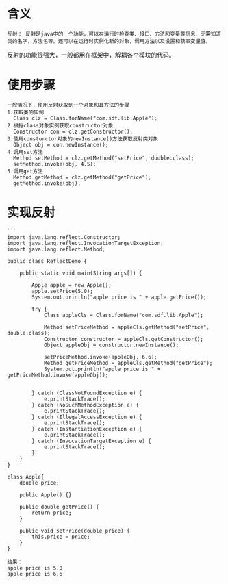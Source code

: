 # 含义
    反射： 反射是java中的一个功能，可以在运行时检查类、接口、方法和变量等信息，无需知道类的名字，方法名等。还可以在运行时实例化新的对象，调用方法以及设置和获取变量值。
反射的功能很强大，一般都用在框架中，解耦各个模块的代码。
# 使用步骤
    一般情况下，使用反射获取到一个对象和其方法的步骤
    1.获取类的实例
      Class clz = Class.forName("com.sdf.lib.Apple");
    2.根据class对象实例获取constructor对象
      Constructor con = clz.getConstructor();
    3.使用consturctor对象的newInstance()方法获取反射类对象
      Object obj = con.newInstance();
    4.调用set方法
      Method setMethod = clz.getMethod("setPrice", double.class);
      setMethod.invoke(obj, 4.5);
    5.调用get方法
      Method getMethod = clz.getMethod("getPrice");
      getMethod.invoke(obj);
# 实现反射
    ```
    import java.lang.reflect.Constructor;
    import java.lang.reflect.InvocationTargetException;
    import java.lang.reflect.Method;

    public class ReflectDemo {

        public static void main(String args[]) {

            Apple apple = new Apple();
            apple.setPrice(5.0);
            System.out.println("apple price is " + apple.getPrice());

            try {
                Class appleCls = Class.forName("com.sdf.lib.Apple");

                Method setPriceMethod = appleCls.getMethod("setPrice", double.class);
                Constructor constructor = appleCls.getConstructor();
                Object appleObj = constructor.newInstance();

                setPriceMethod.invoke(appleObj, 6.6);
                Method getPriceMethod = appleCls.getMethod("getPrice");
                System.out.println("apple price is " + getPriceMethod.invoke(appleObj));


            } catch (ClassNotFoundException e) {
                e.printStackTrace();
            } catch (NoSuchMethodException e) {
                e.printStackTrace();
            } catch (IllegalAccessException e) {
                e.printStackTrace();
            } catch (InstantiationException e) {
                e.printStackTrace();
            } catch (InvocationTargetException e) {
                e.printStackTrace();
            }
        }
    }

    class Apple{
        double price;

        public Apple() {}

        public double getPrice() {
            return price;
        }

        public void setPrice(double price) {
            this.price = price;
        }
    }
```
结果：
apple price is 5.0
apple price is 6.6